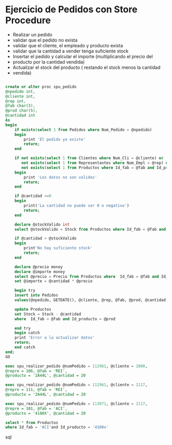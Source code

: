 # Ejercicio de Pedidos con Store Procedure 

- Realizar un pedido 
- validar que el pedido no exista 
- validar que el cliente, el empleado y producto exista 
- validar que la cantidad a vender tenga suficiente stock 
- Insertar el pedido y calcular el importe (multiplicando el precio del 
- producto por la cantidad vendida)
- Actualizar el stock del producto ( restando el stock menos la cantidad 
- vendida)	

``` sql 

create or alter proc spu_pedido
@npedido int,
@cliente int,
@rep int,
@fab char(3),
@prod char(5),
@cantidad int
As
begin
	if exists(select 1 from Pedidos where Num_Pedido = @npedido)
	begin
		print 'El pedido ya existe'
		return;
	end

	if not exists(select 1 from Clientes where Num_Cli = @cliente) or
	   not exists(select 1 from Representantes where Num_Empl = @rep) or
	   not exists(select 1 from Productos where Id_fab = @fab and Id_producto = @prod)
	begin
		print 'Los datos no son validos'
		return;
	end

	if @cantidad <=0
	begin
		print('La cantidad no puede ser 0 o negativo')
		return;
	end

	declare @stockValido int
	select @stockValido = Stock from Productos where Id_fab = @fab and Id_producto = @prod

	if @cantidad > @stockValido
	begin
		print'No hay suficiente stock'
		return;
	end

	declare @precio money
	declare @importe money
	select @precio = Precio from Productos where  Id_fab = @fab and Id_producto = @prod
	set @importe = @cantidad * @precio

	begin try
	insert into Pedidos
	values(@npedido, GETDATE(), @cliente, @rep, @fab, @prod, @cantidad, @importe)

	update Productos
	set Stock = Stock - @cantidad
	where  Id_fab = @fab and Id_producto = @prod

	end try
	begin catch
	print 'Error a la actualizar datos'
	return;
	end catch
end;
GO

exec spu_realizar_pedido @numPedido = 112961, @cliente = 2000, 
@repre = 106, @fab = 'REI',
@producto = '2A44L', @cantidad = 20

exec spu_realizar_pedido @numPedido = 112961, @cliente = 2117, 
@repre = 111, @fab = 'REI',
@producto = '2A44L', @cantidad = 20

exec spu_realizar_pedido @numPedido = 113071, @cliente = 2117, 
@repre = 101, @fab = 'ACI',
@producto = '4100X', @cantidad = 20

select * from Productos
where Id_fab = 'ACI'and Id_producto = '4100x'
```
sql
```